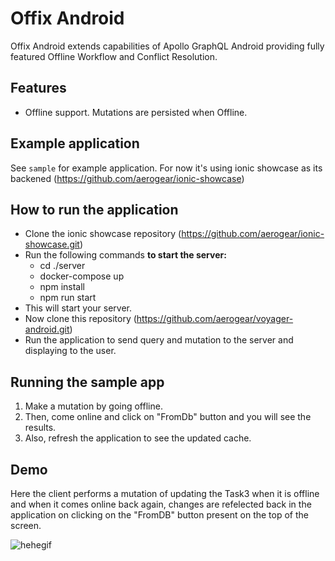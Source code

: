 # Offix Android

Offix Android extends capabilities of Apollo GraphQL Android providing
fully featured Offline Workflow and Conflict Resolution.

## Features 

- Offline support. Mutations are persisted when Offline.

## Example application

See `sample` for example application. For now it's using ionic showcase as its backened (https://github.com/aerogear/ionic-showcase)

## How to run the application

- Clone the ionic showcase repository (https://github.com/aerogear/ionic-showcase.git)
- Run the following commands **to start the server:**
  - cd ./server
  - docker-compose up
  - npm install
  - npm run start
- This will start your server.  
- Now clone this repository (https://github.com/aerogear/voyager-android.git)
- Run the application to send query and mutation to the server and displaying to the user.

## Running the sample app

1. Make a mutation by going offline.
2. Then, come online and click on "FromDb" button and you will see the results.
3. Also, refresh the application to see the updated cache.


## Demo 

Here the client performs a mutation of updating the Task3 when it is offline and when it comes online back again, changes are refelected back in the application on clicking on the "FromDB" button present on the top of the screen.

![hehegif](https://user-images.githubusercontent.com/33238323/60838680-e8b26200-a1e8-11e9-8c52-c0cc3c2f5f98.gif)

